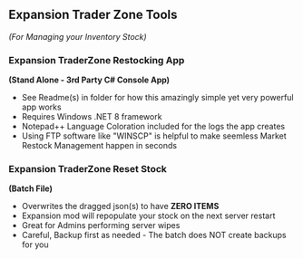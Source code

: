 ## Expansion Trader Zone Tools
_(For Managing your Inventory Stock)_

### Expansion TraderZone Restocking App
**(Stand Alone - 3rd Party C# Console App)**  
* See Readme(s) in folder for how this amazingly simple yet very powerful app works
* Requires Windows .NET 8 framework
* Notepad++ Language Coloration included for the logs the app creates
* Using FTP software like "WINSCP" is helpful to make seemless Market Restock Management happen in seconds

### Expansion TraderZone Reset Stock
**(Batch File)**  
  * Overwrites the dragged json(s) to have **ZERO ITEMS**
  * Expansion mod will repopulate your stock on the next server restart
  * Great for Admins performing server wipes
  * Careful, Backup first as needed - The batch does NOT create backups for you
